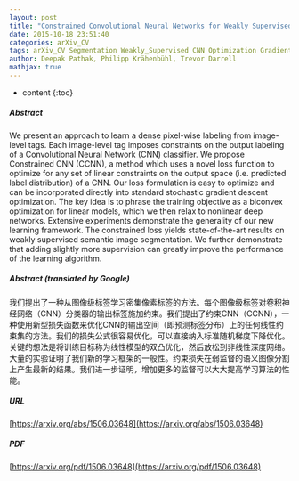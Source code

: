 ```yaml
---
layout: post
title: "Constrained Convolutional Neural Networks for Weakly Supervised Segmentation"
date: 2015-10-18 23:51:40
categories: arXiv_CV
tags: arXiv_CV Segmentation Weakly_Supervised CNN Optimization Gradient_Descent
author: Deepak Pathak, Philipp Krähenbühl, Trevor Darrell
mathjax: true
---
```


* content
{:toc}

##### Abstract
We present an approach to learn a dense pixel-wise labeling from image-level tags. Each image-level tag imposes constraints on the output labeling of a Convolutional Neural Network (CNN) classifier. We propose Constrained CNN (CCNN), a method which uses a novel loss function to optimize for any set of linear constraints on the output space (i.e. predicted label distribution) of a CNN. Our loss formulation is easy to optimize and can be incorporated directly into standard stochastic gradient descent optimization. The key idea is to phrase the training objective as a biconvex optimization for linear models, which we then relax to nonlinear deep networks. Extensive experiments demonstrate the generality of our new learning framework. The constrained loss yields state-of-the-art results on weakly supervised semantic image segmentation. We further demonstrate that adding slightly more supervision can greatly improve the performance of the learning algorithm.

##### Abstract (translated by Google)
我们提出了一种从图像级标签学习密集像素标签的方法。每个图像级标签对卷积神经网络（CNN）分类器的输出标签施加约束。我们提出了约束CNN（CCNN），一种使用新型损失函数来优化CNN的输出空间（即预测标签分布）上的任何线性约束集的方法。我们的损失公式很容易优化，可以直接纳入标准随机梯度下降优化。关键的想法是将训练目标称为线性模型的双凸优化，然后放松到非线性深度网络。大量的实验证明了我们新的学习框架的一般性。约束损失在弱监督的语义图像分割上产生最新的结果。我们进一步证明，增加更多的监督可以大大提高学习算法的性能。

##### URL
[https://arxiv.org/abs/1506.03648](https://arxiv.org/abs/1506.03648)

##### PDF
[https://arxiv.org/pdf/1506.03648](https://arxiv.org/pdf/1506.03648)

